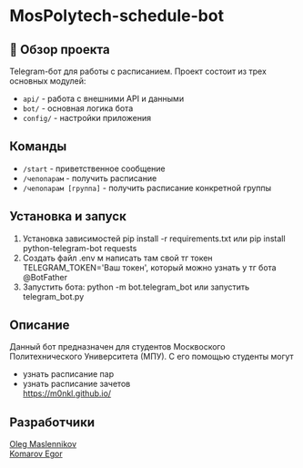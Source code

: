 # MosPolytech-schedule-bot

## 📌 Обзор проекта
Telegram-бот для работы с расписанием. Проект состоит из трех основных модулей:
- `api/` - работа с внешними API и данными
- `bot/` - основная логика бота
- `config/` - настройки приложения

## Команды
- `/start` - приветственное сообщение
- `/чепопарам` -  получить расписание
- `/чепопарам [группа]` - получить расписание конкретной группы
## Установка и запуск
1. Установка зависимостей
pip install -r requirements.txt  или
pip install python-telegram-bot requests
2. Создать файл .env м написать там свой тг токен TELEGRAM_TOKEN='Ваш токен', который можно узнать у тг бота @BotFather
3. Запустить бота:
python -m bot.telegram_bot или запустить telegram_bot.py

## Описание
Данный бот предназначен для студентов Москвоского Политехнического Университета (МПУ).  С его помощью студенты могут
- узнать расписание пар
- узнать расписание зачетов <br>
https://m0nkl.github.io/



## Разработчики
[Oleg Maslennikov](https://github.com/M0nkl) <br>
[Komarov Egor](https://github.com/pojalustayuidi)
